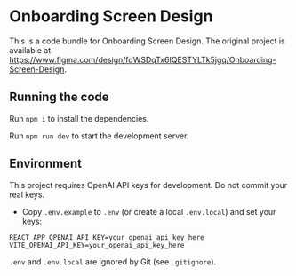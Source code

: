 
  # Onboarding Screen Design

  This is a code bundle for Onboarding Screen Design. The original project is available at https://www.figma.com/design/fdWSDqTx6IQESTYLTk5jgq/Onboarding-Screen-Design.

  ## Running the code

  Run `npm i` to install the dependencies.

  Run `npm run dev` to start the development server.

## Environment

This project requires OpenAI API keys for development. Do not commit your real keys.

- Copy `.env.example` to `.env` (or create a local `.env.local`) and set your keys:

```text
REACT_APP_OPENAI_API_KEY=your_openai_api_key_here
VITE_OPENAI_API_KEY=your_openai_api_key_here
```

`.env` and `.env.local` are ignored by Git (see `.gitignore`).
  